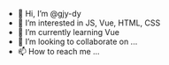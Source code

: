 - 👋 Hi, I’m @gjy-dy
- 👀 I’m interested in JS, Vue, HTML, CSS
- 🌱 I’m currently learning Vue
- 💞️ I’m looking to collaborate on ...
- 📫 How to reach me ...

<!---
gjy-dy/gjy-dy is a ✨ special ✨ repository because its `README.md` (this file) appears on your GitHub profile.
You can click the Preview link to take a look at your changes.
--->
